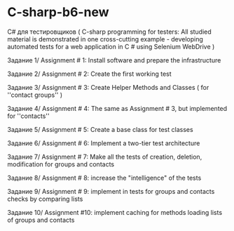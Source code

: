 # C-sharp-b6-new
С# для тестировщиков 
( C-sharp programming for testers:
All studied material is demonstrated in one cross-cutting example - 
developing automated tests for a web application in C # using Selenium WebDrive ) 

Задание 1/ Assignment # 1: Install software and prepare the infrastructure 

Задание 2/ Assignment # 2: Create the first working test

Задание 3/ Assignment # 3: Create Helper Methods and Classes ( for ''contact groups'' ) 

Задание 4/ Assignment # 4: The same as Assignment # 3, but implemented for ''contacts'' 

Задание 5/ Assignment # 5: Create a base class for test classes

Задание 6/ Assignment # 6: Implement a two-tier test architecture

Задание 7/ Assignment # 7: Make all the tests of creation, deletion, modification for groups and contacts

Задание 8/ Assignment # 8: increase the "intelligence" of the tests

Задание 9/ Assignment # 9: implement in tests for groups and contacts checks by comparing lists

Задание 10/ Assignment #10: implement caching for methods loading lists of groups and contacts
